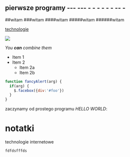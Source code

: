 ## pierwsze programy ---  --- - - - - - - -- -

##witam
###witam
####witam
#####witam
######witam


[technologie](https://github.com/pawelr/notatki/blob/master/README.md)





![](http://octodex.github.com/images/yaktocat.png)

*You **can** combine them*

* Item 1
* Item 2
  * Item 2a
  * Item 2b

```javascript
function fancyAlert(arg) {
  if(arg) {
    $.facebox({div:'#foo'})
  }
}
```




zaczynamy od prostego programu
*HELLO WORLD*:

notatki
=======

technologie internetowe

```
fdfdsfffds



```
